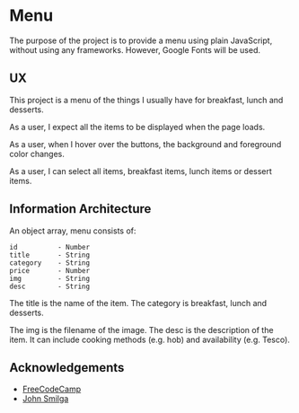 # Menu

The purpose of the project is to provide a menu using plain JavaScript, without using any frameworks.  However, Google Fonts will be used.

## UX

This project is a menu of the things I usually have for breakfast, lunch and desserts.

As a user, I expect all the items to be displayed when the page loads.

As a user, when I hover over the buttons, the background and foreground color changes.

As a user, I can select all items, breakfast items, lunch items or dessert items.

## Information Architecture

An object array, menu consists of:

    id          - Number
    title       - String
    category    - String
    price       - Number
    img         - String
    desc        - String

The title is the name of the item.  The category is breakfast, lunch and desserts.

The img is the filename of the image.
The desc is the description of the item.  It can include cooking methods (e.g. hob) and availability (e.g. Tesco).



## Acknowledgements

- [FreeCodeCamp](https://www.youtube.com/watch?v=3PHXvlpOkf4&t=1825s)
- [John Smilga](https://github.com/john-smilga/javascript-basic-projects)